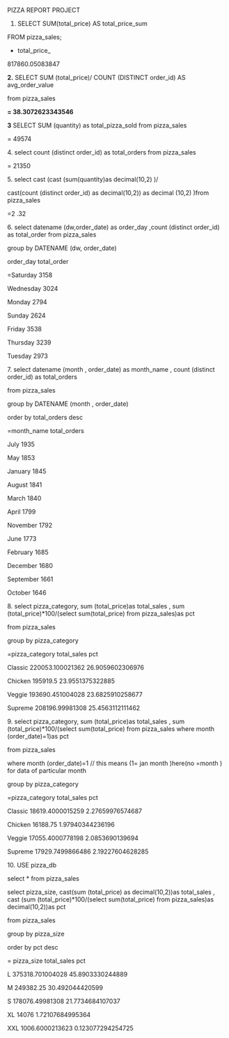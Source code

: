 PIZZA REPORT PROJECT

1. SELECT SUM(total_price) AS total_price_sum

FROM pizza_sales;

- total_price_

817860.05083847

**2\.** SELECT SUM (total_price)/ COUNT (DISTINCT order_id) AS avg_order_value

from pizza_sales

**\= 38.3072623343546**

**3** SELECT SUM (quantity) as total_pizza_sold from pizza_sales

\= 49574

4\. select count (distinct order_id) as total_orders from pizza_sales

\= 21350

5\. select cast (cast (sum(quantity)as decimal(10,2) )/

cast(count (distinct order_id) as decimal(10,2)) as decimal (10,2) )from pizza_sales

\=2 .32

6\. select datename (dw,order_date) as order_day ,count (distinct order_id) as total_order from pizza_sales

group by DATENAME (dw, order_date)

order_day total_order

\=Saturday 3158

Wednesday 3024

Monday 2794

Sunday 2624

Friday 3538

Thursday 3239

Tuesday 2973

7\. select datename (month , order_date) as month_name , count (distinct order_id) as total_orders

from pizza_sales

group by DATENAME (month , order_date)

order by total_orders desc

\=month_name total_orders

July 1935

May 1853

January 1845

August 1841

March 1840

April 1799

November 1792

June 1773

February 1685

December 1680

September 1661

October 1646

8\. select pizza_category, sum (total_price)as total_sales , sum (total_price)\*100/(select sum(total_price) from pizza_sales)as pct

from pizza_sales

group by pizza_category

\=pizza_category total_sales pct

Classic 220053.100021362 26.9059602306976

Chicken 195919.5 23.9551375322885

Veggie 193690.451004028 23.6825910258677

Supreme 208196.99981308 25.4563112111462

9\. select pizza_category, sum (total_price)as total_sales , sum (total_price)\*100/(select sum(total_price) from pizza_sales where month (order_date)=1)as pct

from pizza_sales

where month (order_date)=1 // this means (1= jan month )here(no =month ) for data of particular month

group by pizza_category

\=pizza_category total_sales pct

Classic 18619.4000015259 2.27659976574687

Chicken 16188.75 1.97940344236196

Veggie 17055.4000778198 2.0853690139694

Supreme 17929.7499866486 2.19227604628285

10\. USE pizza_db

select \* from pizza_sales

select pizza_size, cast(sum (total_price) as decimal(10,2))as total_sales , cast (sum (total_price)\*100/(select sum(total_price) from pizza_sales)as decimal(10,2))as pct

from pizza_sales

group by pizza_size

order by pct desc

\= pizza_size total_sales pct

L 375318.701004028 45.8903330244889

M 249382.25 30.492044420599

S 178076.49981308 21.7734684107037

XL 14076 1.72107684995364

XXL 1006.6000213623 0.123077294254725
